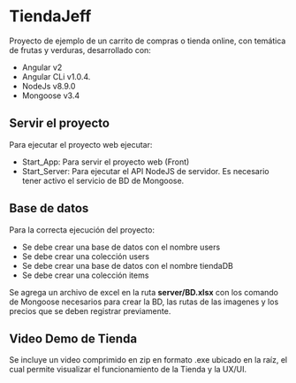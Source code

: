 # TiendaJeff

Proyecto de ejemplo de un carrito de compras o tienda online, con temática de frutas y verduras, desarrollado con:

- Angular v2
- Angular CLi v1.0.4.
- NodeJs v8.9.0
- Mongoose v3.4

## Servir el proyecto

Para ejecutar el proyecto web ejecutar:
- Start_App: Para servir el proyecto web (Front)
- Start_Server: Para ejecutar el API NodeJS de servidor. Es necesario tener activo el servicio de BD de Mongoose.

## Base de datos
Para la correcta ejecución del proyecto:
- Se debe crear una base de datos con el nombre users
- Se debe crear una colección users
- Se debe crear una base de datos con el nombre tiendaDB
- Se debe crear una colección items

Se agrega un archivo de excel en la ruta **server/BD.xlsx** con los comando de Mongoose necesarios para crear la BD, las rutas de las imagenes y los precios que se deben registrar previamente.

## Video Demo de Tienda
Se incluye un video comprimido en zip en formato .exe ubicado en la raíz, el cual permite visualizar el funcionamiento de la Tienda y la UX/UI.
